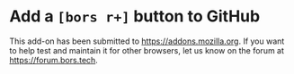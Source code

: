 Add a `[bors r+]` button to GitHub
======

This add-on has been submitted to <https://addons.mozilla.org>.
If you want to help test and maintain it for other browsers, let us know on the forum at <https://forum.bors.tech>.
